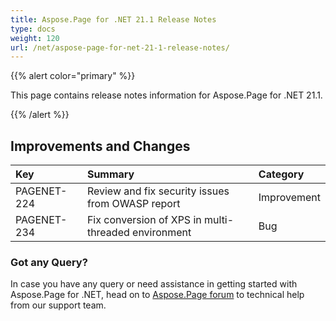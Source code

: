 ```yaml
---
title: Aspose.Page for .NET 21.1 Release Notes
type: docs
weight: 120
url: /net/aspose-page-for-net-21-1-release-notes/
---
```


{{% alert color="primary" %}}

This page contains release notes information for Aspose.Page for .NET 21.1.

{{% /alert %}}
## **Improvements and Changes**

|**Key**|**Summary**|**Category**|
| :- | :- | :- |
|PAGENET-224|Review and fix security issues from OWASP report|Improvement|
|PAGENET-234|Fix conversion of XPS in multi-threaded environment|Bug|
### **Got any Query?**
In case you have any query or need assistance in getting started with Aspose.Page for .NET, head on to [Aspose.Page forum](https://forum.aspose.com/c/page/39) to technical help from our support team.
